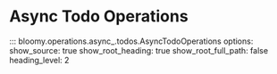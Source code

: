 # Async Todo Operations

::: bloomy.operations.async_.todos.AsyncTodoOperations
    options:
      show_source: true
      show_root_heading: true
      show_root_full_path: false
      heading_level: 2